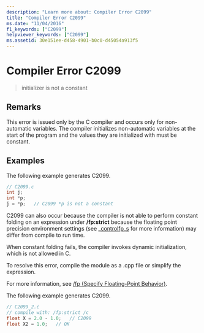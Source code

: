 ```yaml
---
description: "Learn more about: Compiler Error C2099"
title: "Compiler Error C2099"
ms.date: "11/04/2016"
f1_keywords: ["C2099"]
helpviewer_keywords: ["C2099"]
ms.assetid: 30e151ee-d458-4901-b0c0-d45054a913f5
---
```

# Compiler Error C2099

> initializer is not a constant

## Remarks

This error is issued only by the C compiler and occurs only for non-automatic variables.  The compiler initializes non-automatic variables at the start of the program and the values they are initialized with must be constant.

## Examples

The following example generates C2099.

```c
// C2099.c
int j;
int *p;
j = *p;   // C2099 *p is not a constant
```

C2099 can also occur because the compiler is not able to perform constant folding on an expression under **/fp:strict** because the floating point precision environment settings (see [_controlfp_s](../../c-runtime-library/reference/controlfp-s.md) for more information) may differ from compile to run time.

When constant folding fails, the compiler invokes dynamic initialization, which is not allowed in C.

To resolve this error, compile the module as a .cpp file or simplify the expression.

For more information, see [/fp (Specify Floating-Point Behavior)](../../build/reference/fp-specify-floating-point-behavior.md).

The following example generates C2099.

```c
// C2099_2.c
// compile with: /fp:strict /c
float X = 2.0 - 1.0;   // C2099
float X2 = 1.0;   // OK
```
